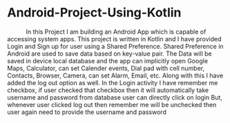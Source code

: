 # Android-Project-Using-Kotlin

&nbsp;&nbsp;&nbsp;&nbsp;&nbsp;&nbsp;&nbsp;&nbsp;&nbsp;&nbsp;&nbsp;In this Project I am building an Android App which is capable of accessing system apps. This project is written in Kotlin and I have provided Login and Sign up for user using a Shared Preference. Shared Preference in Android are used to save data based on key-value pair. The Data will be saved in device local database and the app can implicitly open Google Maps, Calculator, can set Calender events, Dial pad with cell number, Contacts, Browser, Camera, can set Alarm, Email, etc. Along with this I have added the log out option as well. In the Login activity I have remember me checkbox, if user checked that checkbox then it will automatically take username and password from database user can directly click on login But, whenever user clicked log out then remember me will be unchecked then user again need to provide the username and password
